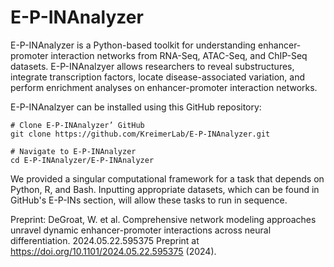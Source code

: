 # E-P-INAnalyzer
E-P-INAnalyzer is a Python-based toolkit for understanding enhancer-promoter interaction networks from RNA-Seq, ATAC-Seq, and ChIP-Seq datasets. E-P-INAnalzyer allows researchers to reveal substructures, integrate transcription factors, locate disease-associated variation, and perform enrichment analyses on enhancer-promoter interaction networks.

E-P-INAnalzyer can be installed using this GitHub repository: 
```
# Clone E-P-INAnalyzer’ GitHub
git clone https://github.com/KreimerLab/E-P-INAnalyzer.git

# Navigate to E-P-INAnalyzer
cd E-P-INAnalyzer/E-P-INAnalyzer
```

We provided a singular computational framework for a task that depends on Python, R, and Bash. Inputting appropriate datasets, which can be found in GitHub's E-P-INs section, will allow these tasks to run in sequence. 

Preprint: DeGroat, W. et al. Comprehensive network modeling approaches unravel dynamic enhancer-promoter interactions across neural differentiation. 2024.05.22.595375 Preprint at https://doi.org/10.1101/2024.05.22.595375 (2024).
